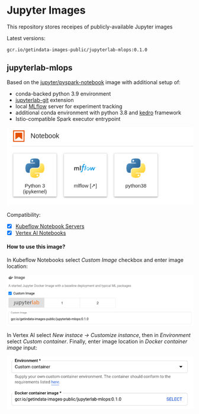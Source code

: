 # Jupyter Images 

This repository stores receipes of publicly-available Jupyter images

Latest versions:

```
gcr.io/getindata-images-public/jupyterlab-mlops:0.1.0
```

## jupyterlab-mlops

Based on the [jupyter/pyspark-notebook](https://jupyter-docker-stacks.readthedocs.io/en/latest/using/selecting.html#jupyter-pyspark-notebook)
image with additional setup of:

* conda-backed python 3.9 environment
* [jupyterlab-git](https://github.com/jupyterlab/jupyterlab-git) extension
* local [MLflow](https://mlflow.org/) server for experiment tracking
* additional conda environment with python 3.8 and [kedro](https://kedro.readthedocs.io/en/stable/) framework
* Istio-compatible Spark executor entrypoint

![jupyterlab-mlops-launcher](docs/jupyterlab-mlops-launcher.png)

Compatibility:

- [x] [Kubeflow Notebook Servers](https://www.kubeflow.org/docs/components/notebooks/)
- [x] [Vertex AI Notebooks](https://cloud.google.com/vertex-ai/docs/general/notebooks)

#### How to use this image?

In Kubeflow Notebooks select *Custom Image* checkbox and enter image location:

![jupyterlab-mlops-kubeflow](docs/jupyterlab-mlops-kubeflow.png)

In Vertex AI select *New instace -> Customize instance*, then in *Environment* select *Custom container*.
Finally, enter image location in *Docker container image* input:

![jupyterlab-mlops-vertexai](docs/jupyterlab-mlops-vertexai.png)
